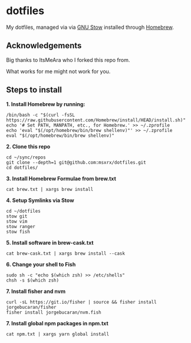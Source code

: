 # dotfiles
My dotfiles, managed via via [GNU Stow](https://www.gnu.org/software/stow/) installed through [Homebrew](http://brew.sh/).

## Acknowledgements
Big thanks to ItsMeAra who I forked this repo from.

What works for me might not work for you.


## Steps to install

**1. Install Homebrew by running:**  
```
/bin/bash -c "$(curl -fsSL https://raw.githubusercontent.com/Homebrew/install/HEAD/install.sh)"
echo '# Set PATH, MANPATH, etc., for Homebrew.' >> ~/.zprofile
echo 'eval "$(/opt/homebrew/bin/brew shellenv)"' >> ~/.zprofile
eval "$(/opt/homebrew/bin/brew shellenv)"
```

**2. Clone this repo**  
```
cd ~/sync/repos
git clone --depth=1 git@github.com:msxrx/dotfiles.git
cd dotfiles/
```

**3. Install Homebrew Formulae from brew.txt**  
```
cat brew.txt | xargs brew install
```

**4. Setup Symlinks via Stow**  
```
cd ~/dotfiles
stow git
stow vim
stow ranger
stow fish
```

**5. Install software in brew-cask.txt**  
```
cat brew-cask.txt | xargs brew install --cask
```

**6. Change your shell to Fish**
```
sudo sh -c "echo $(which zsh) >> /etc/shells"
chsh -s $(which zsh)
```

**7. Install fisher and nvm**
```
curl -sL https://git.io/fisher | source && fisher install jorgebucaran/fisher
fisher install jorgebucaran/nvm.fish
```

**7. Install global npm packages in npm.txt**  
```
cat npm.txt | xargs yarn global install
```
